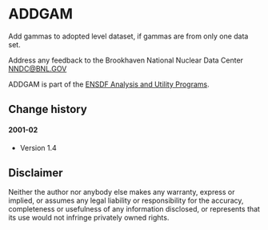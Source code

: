 # ADDGAM
Add gammas to adopted level dataset, if gammas are from only one data set. 

Address any feedback to the Brookhaven National Nuclear Data Center NNDC@BNL.GOV

ADDGAM is part of the [ENSDF Analysis and Utility Programs](https://nds.iaea.org/public/ensdf_pgm/).

## Change history

#### 2001-02
* Version 1.4

## Disclaimer

Neither the author nor anybody else makes any warranty, express or implied, or assumes any legal liability or responsibility for the accuracy, completeness or usefulness of any information disclosed, or represents that its use would not infringe privately owned rights.
